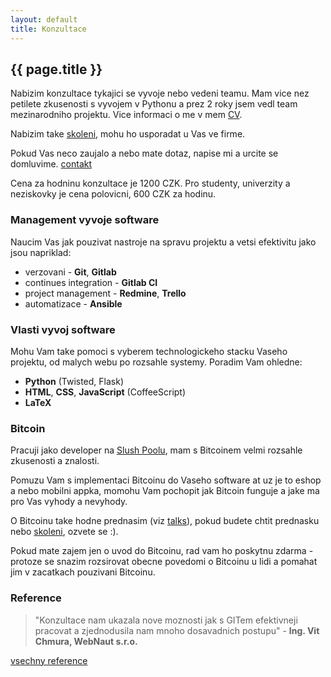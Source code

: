 ```yaml
---
layout: default
title: Konzultace
---
```


## {{ page.title }}

Nabizim konzultace tykajici se vyvoje nebo vedeni teamu. Mam vice nez petilete zkusenosti s vyvojem v Pythonu a prez 2 roky jsem vedl team mezinarodniho projektu. Vice informaci o me v mem [CV](/resume.pdf).

Nabizim take [skoleni](/skoleni/), mohu ho usporadat u Vas ve firme.

Pokud Vas neco zaujalo a nebo mate dotaz, napise mi a urcite se domluvime. [contakt](/contact.html)

Cena za hodninu konzultace je 1200 CZK. Pro studenty, univerzity a neziskovky je cena polovicni, 600 CZK za hodinu.


### Management vyvoje software

Naucim Vas jak pouzivat nastroje na spravu projektu a vetsi efektivitu jako jsou napriklad:

- verzovani - __Git__, __Gitlab__
- continues integration - __Gitlab CI__
- project management - __Redmine__, __Trello__
- automatizace - __Ansible__


### Vlasti vyvoj software

Mohu Vam take pomoci s vyberem technologickeho stacku Vaseho projektu, od malych webu po rozsahle systemy. Poradim Vam ohledne:

- __Python__ (Twisted, Flask)
- __HTML__, __CSS__, __JavaScript__ (CoffeeScript)
- __LaTeX__


### Bitcoin

Pracuji jako developer na [Slush Poolu](https://slushpool.com), mam s Bitcoinem velmi rozsahle zkusenosti a znalosti.

Pomuzu Vam s implementaci Bitcoinu do Vaseho software at uz je to eshop a nebo mobilni appka, momohu Vam pochopit jak Bitcoin funguje a jake ma pro Vas vyhody a nevyhody.

O Bitcoinu take hodne prednasim (viz [talks](/talks/)), pokud budete chtit prednasku nebo [skoleni](/skoleni/), ozvete se :).

Pokud mate zajem jen o uvod do Bitcoinu, rad vam ho poskytnu zdarma - protoze se snazim rozsirovat obecne povedomi o Bitcoinu u lidi a pomahat jim v zacatkach pouzivani Bitcoinu.


### Reference

> "Konzultace nam ukazala nove moznosti jak s GITem efektivneji pracovat a zjednodusila nam mnoho dosavadnich postupu" - __Ing. Vit Chmura, WebNaut s.r.o.__

[vsechny reference](/references.html)
